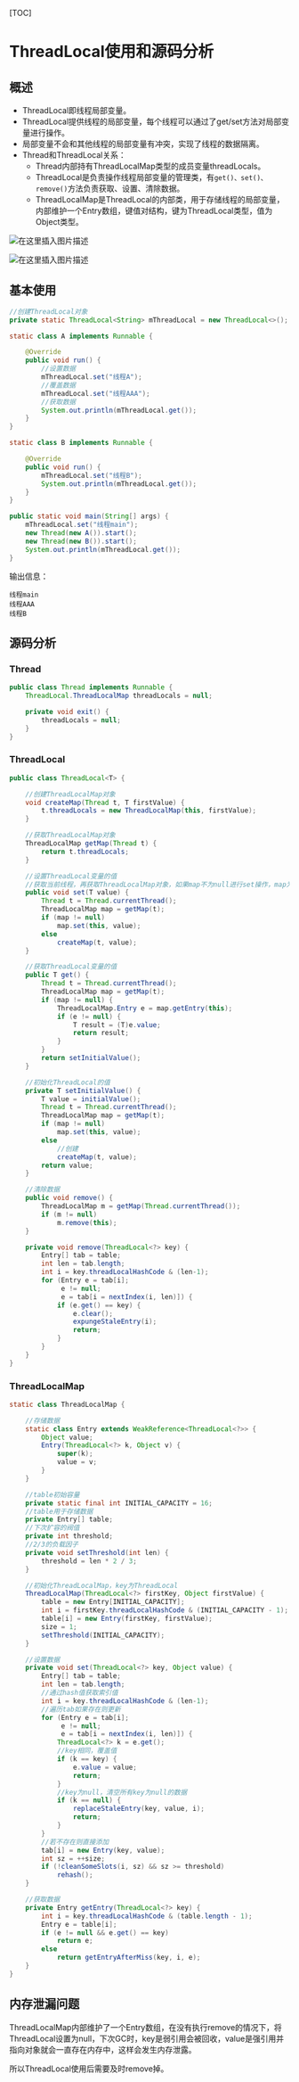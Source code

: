 [TOC]

# ThreadLocal使用和源码分析

## 概述

- ThreadLocal即线程局部变量。
- ThreadLocal提供线程的局部变量，每个线程可以通过了get/set方法对局部变量进行操作。
- 局部变量不会和其他线程的局部变量有冲突，实现了线程的数据隔离。
- Thread和ThreadLocal关系：
  - Thread内部持有ThreadLocalMap类型的成员变量threadLocals。
  - ThreadLocal是负责操作线程局部变量的管理类，有`get()、set()、remove()`方法负责获取、设置、清除数据。
  - ThreadLocalMap是ThreadLocal的内部类，用于存储线程的局部变量，内部维护一个Entry数组，键值对结构，键为ThreadLocal类型，值为Object类型。

![在这里插入图片描述](https://img-blog.csdnimg.cn/7fe91e1bdbe743cb97989f83ef87a04e.png?x-oss-process=image/watermark,type_d3F5LXplbmhlaQ,shadow_50,text_Q1NETiBAeGlhbmd4aW9uZ2ZseTkxNQ==,size_9,color_FFFFFF,t_70,g_se,x_16)

![在这里插入图片描述](https://img-blog.csdnimg.cn/f977a10d4ca04890bd2be5c7b8c4351a.png?x-oss-process=image/watermark,type_d3F5LXplbmhlaQ,shadow_50,text_Q1NETiBAeGlhbmd4aW9uZ2ZseTkxNQ==,size_11,color_FFFFFF,t_70,g_se,x_16)



## 基本使用

```java
//创建ThreadLocal对象
private static ThreadLocal<String> mThreadLocal = new ThreadLocal<>();

static class A implements Runnable {

    @Override
    public void run() {
        //设置数据
        mThreadLocal.set("线程A");
        //覆盖数据
        mThreadLocal.set("线程AAA");
        //获取数据
        System.out.println(mThreadLocal.get());
    }
}

static class B implements Runnable {

    @Override
    public void run() {
        mThreadLocal.set("线程B");
        System.out.println(mThreadLocal.get());
    }
}

public static void main(String[] args) {
    mThreadLocal.set("线程main");
    new Thread(new A()).start();
    new Thread(new B()).start();
    System.out.println(mThreadLocal.get());
}
```

输出信息：

```
线程main
线程AAA
线程B
```



## 源码分析

### Thread

```java
public class Thread implements Runnable {
    ThreadLocal.ThreadLocalMap threadLocals = null;

    private void exit() {    
        threadLocals = null;
    }
}
```

### ThreadLocal

```java
public class ThreadLocal<T> {

    //创建ThreadLocalMap对象
    void createMap(Thread t, T firstValue) {
        t.threadLocals = new ThreadLocalMap(this, firstValue);
    }

    //获取ThreadLocalMap对象
    ThreadLocalMap getMap(Thread t) {
        return t.threadLocals;
    }

    //设置ThreadLocal变量的值
    //获取当前线程，再获取ThreadLocalMap对象，如果map不为null进行set操作，map为null则进行创建操作
    public void set(T value) {
        Thread t = Thread.currentThread();
        ThreadLocalMap map = getMap(t);
        if (map != null)
            map.set(this, value);
        else
            createMap(t, value);
    }

    //获取ThreadLocal变量的值
    public T get() {
        Thread t = Thread.currentThread();
        ThreadLocalMap map = getMap(t);
        if (map != null) {
            ThreadLocalMap.Entry e = map.getEntry(this);
            if (e != null) {
                T result = (T)e.value;
                return result;
            }
        }
        return setInitialValue();
    }

    //初始化ThreadLocal的值
    private T setInitialValue() {
        T value = initialValue();
        Thread t = Thread.currentThread();
        ThreadLocalMap map = getMap(t);
        if (map != null)
            map.set(this, value);
        else
            //创建
            createMap(t, value);
        return value;
    }

    //清除数据
    public void remove() {
        ThreadLocalMap m = getMap(Thread.currentThread());
        if (m != null)
            m.remove(this);
    }

    private void remove(ThreadLocal<?> key) {
        Entry[] tab = table;
        int len = tab.length;
        int i = key.threadLocalHashCode & (len-1);
        for (Entry e = tab[i];
             e != null;
             e = tab[i = nextIndex(i, len)]) {
            if (e.get() == key) {
                e.clear();
                expungeStaleEntry(i);
                return;
            }
        }
    }
}
```

### ThreadLocalMap

```java
static class ThreadLocalMap {

    //存储数据
    static class Entry extends WeakReference<ThreadLocal<?>> {
        Object value;
        Entry(ThreadLocal<?> k, Object v) {
            super(k);
            value = v;
        }
    }

    //table初始容量
    private static final int INITIAL_CAPACITY = 16;
    //table用于存储数据
    private Entry[] table;
    //下次扩容的阀值
    private int threshold; 
    //2/3的负载因子
    private void setThreshold(int len) {
        threshold = len * 2 / 3;
    }

    //初始化ThreadLocalMap，key为ThreadLocal
    ThreadLocalMap(ThreadLocal<?> firstKey, Object firstValue) {
        table = new Entry[INITIAL_CAPACITY];
        int i = firstKey.threadLocalHashCode & (INITIAL_CAPACITY - 1);
        table[i] = new Entry(firstKey, firstValue);
        size = 1;
        setThreshold(INITIAL_CAPACITY);
    }

    //设置数据
    private void set(ThreadLocal<?> key, Object value) {     
        Entry[] tab = table;
        int len = tab.length;
        //通过hash值获取索引值
        int i = key.threadLocalHashCode & (len-1);
		//遍历tab如果存在则更新
        for (Entry e = tab[i];
             e != null;
             e = tab[i = nextIndex(i, len)]) {
            ThreadLocal<?> k = e.get();
            //key相同，覆盖值
            if (k == key) {
                e.value = value;
                return;
            }
            //key为null，清空所有key为null的数据
            if (k == null) {
                replaceStaleEntry(key, value, i);
                return;
            }
        }
        //若不存在则直接添加
        tab[i] = new Entry(key, value);
        int sz = ++size;
        if (!cleanSomeSlots(i, sz) && sz >= threshold)
            rehash();
    }

    //获取数据
    private Entry getEntry(ThreadLocal<?> key) {
        int i = key.threadLocalHashCode & (table.length - 1);
        Entry e = table[i];
        if (e != null && e.get() == key)
            return e;
        else
            return getEntryAfterMiss(key, i, e);
    }
}
```



## 内存泄漏问题

ThreadLocalMap内部维护了一个Entry数组，在没有执行remove的情况下，将ThreadLocal设置为null，下次GC时，key是弱引用会被回收，value是强引用并指向对象就会一直存在内存中，这样会发生内存泄露。

所以ThreadLocal使用后需要及时remove掉。